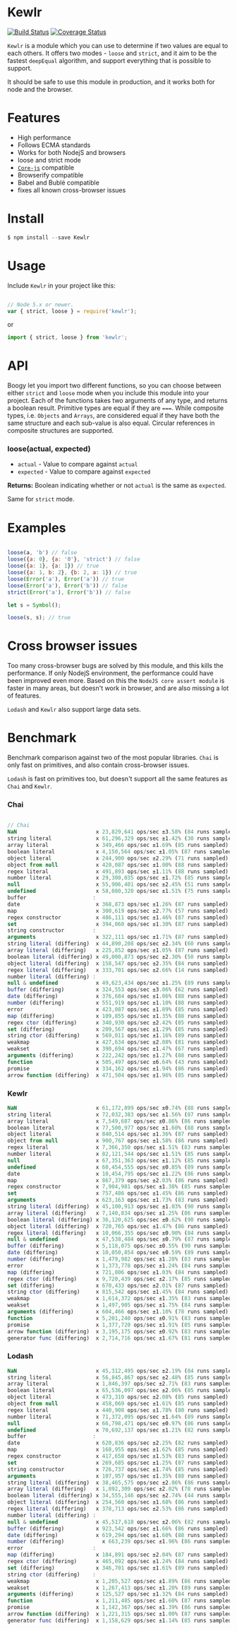 # Kewlr

[![Build Status](https://travis-ci.org/zubuzon/kewlr.svg?branch=master)](https://travis-ci.org/zubuzon/kewlr)
[![Coverage Status](https://coveralls.io/repos/github/zubuzon/kewlr/badge.svg?branch=master)](https://coveralls.io/github/zubuzon/kewlr?branch=master)

`Kewlr` is a module which you can use to determine if two values are equal to each others. It offers two modes - `loose` and `strict`, and
it aim to be the fastest `deepEqual` algorithm, and support everything that is possible to support.

It should be safe to use this module in production, and it works both for node and the browser.

# Features

- High performance
- Follows ECMA standards
- Works for both NodejS and browsers
- loose and strict mode
- [`Core-js`](https://github.com/zloirock/core-js) compatible
- Browserify compatible
- Babel and Bublé compatible
- fixes all known cross-browser issues

# Install

```js
$ npm install --save Kewlr
```

# Usage

Include `Kewlr` in your project like this:

```js

// Node 5.x or newer.
var { strict, loose } = require('kewlr');
```
or

```js
import { strict, loose } from 'kewlr';
```

# API

Boogy let you import two different functions, so you can choose between either `strict` and `loose` mode when you include this module into your project.
Each of the functions takes two arguments of any type, and returns a boolean result. Primitive types are equal if they are `===`.
While composite types, i.e. `Objects` and `Arrays`, are considered equal if they have both the same structure and each sub-value is also equal.
Circular references in composite structures are supported.

### loose(actual, expected)

- `actual` - Value to compare against `actual`
- `expected` - Value to compare against `expected`

**Returns:** Boolean indicating whether or not `actual` is the same as `expected`.

Same for `strict` mode.

# Examples


```js

loose(a, 'b') // false
loose({a: 0}, {a: '0'}, 'strict') // false
loose({a: 1}, {a: 1}) // true
loose({a: 1, b: 2}, {b: 2, a: 1}) // true
loose(Error('a'), Error('a')) // true
loose(Error('a'), Error('b')) // false
strict(Error('a'), Error('b')) // false

let s = Symbol();

loose(s, s); // true

```
# Cross browser issues

Too many cross-browser bugs are solved by this module, and this kills the performance. If only NodejS environment, the performance could
have been improved even more. Based on this the `NodeJS core assert module` is faster in many areas, but doesn't work in browser, and
are also missing a lot of features.

`Lodash` and `Kewlr` also support large data sets.

# Benchmark

Benchmark comparison against two of the most popular libraries. `Chai` is only fast on primitives, and also
contain cross-browser issues.

`Lodash` is fast on primitives too, but doesn't support all the same features as `Chai` and `Kewlr`.

### Chai


```js

// Chai
NaN                         x 23,829,641 ops/sec ±3.58% (84 runs sampled)
string literal              x 61,296,329 ops/sec ±1.42% (30 runs sampled)
array literal               x 349,466 ops/sec ±1.69% (85 runs sampled)
boolean literal             x 4,150,564 ops/sec ±1.05% (87 runs sampled)
object literal              x 244,900 ops/sec ±2.29% (71 runs sampled)
object from null            x 420,087 ops/sec ±1.00% (88 runs sampled)
regex literal               x 491,893 ops/sec ±1.11% (88 runs sampled)
number literal              x 29,300,035 ops/sec ±1.72% (85 runs sampled)
null                        x 55,906,401 ops/sec ±2.45% (51 runs sampled)
undefined                   x 58,080,320 ops/sec ±1.51% (75 runs sampled)
buffer                     :
date                        x 368,873 ops/sec ±1.26% (87 runs sampled)
map                         x 300,619 ops/sec ±2.77% (57 runs sampled)
regex constructor           x 486,111 ops/sec ±1.46% (87 runs sampled)
set                         x 394,060 ops/sec ±1.30% (87 runs sampled)
string constructor         :
arguments                   x 322,111 ops/sec ±1.71% (87 runs sampled)
string literal (differing)  x 44,890,208 ops/sec ±2.34% (60 runs sampled)
array literal (differing)   x 225,852 ops/sec ±1.05% (87 runs sampled)
boolean literal (differing) x 49,000,873 ops/sec ±2.30% (50 runs sampled)
object literal (differing)  x 158,547 ops/sec ±2.35% (84 runs sampled)
regex literal (differing)   x 333,701 ops/sec ±2.66% (14 runs sampled)
number literal (differing) :
null & undefined            x 49,623,434 ops/sec ±1.25% (89 runs sampled)
buffer (differing)          x 324,553 ops/sec ±3.06% (62 runs sampled)
date (differing)            x 376,684 ops/sec ±1.06% (88 runs sampled)
number (differing)          x 551,919 ops/sec ±1.10% (88 runs sampled)
error                       x 423,087 ops/sec ±1.89% (85 runs sampled)
map (differing)             x 109,855 ops/sec ±1.35% (88 runs sampled)
regex ctor (differing)      x 340,930 ops/sec ±2.42% (85 runs sampled)
set (differing)             x 209,567 ops/sec ±1.29% (85 runs sampled)
string ctor (differing)     x 569,011 ops/sec ±1.16% (89 runs sampled)
weakmap                     x 427,634 ops/sec ±2.08% (81 runs sampled)
weakset                     x 390,694 ops/sec ±1.47% (67 runs sampled)
arguments (differing)       x 222,242 ops/sec ±1.27% (88 runs sampled)
function                    x 505,497 ops/sec ±6.64% (43 runs sampled)
promise                     x 334,162 ops/sec ±1.94% (86 runs sampled)
arrow function (differing)  x 471,504 ops/sec ±1.96% (85 runs sampled)
```
### Kewlr

```js
NaN                         x 61,172,899 ops/sec ±0.74% (88 runs sampled)
string literal              x 72,032,383 ops/sec ±1.56% (87 runs sampled)
array literal               x 7,549,687 ops/sec ±0.86% (86 runs sampled)
boolean literal             x 77,500,977 ops/sec ±1.60% (88 runs sampled)
object literal              x 840,514 ops/sec ±1.36% (87 runs sampled)
object from null            x 900,767 ops/sec ±1.58% (86 runs sampled)
regex literal               x 7,366,350 ops/sec ±1.51% (83 runs sampled)
number literal              x 82,121,544 ops/sec ±1.51% (85 runs sampled)
null                        x 67,351,363 ops/sec ±1.12% (85 runs sampled)
undefined                   x 60,454,555 ops/sec ±0.85% (89 runs sampled)
date                        x 10,454,795 ops/sec ±1.22% (86 runs sampled)
map                         x 867,379 ops/sec ±2.03% (86 runs sampled)
regex constructor           x 7,904,981 ops/sec ±1.38% (85 runs sampled)
set                         x 757,486 ops/sec ±1.45% (86 runs sampled)
arguments                   x 623,163 ops/sec ±1.73% (83 runs sampled)
string literal (differing)  x 45,100,913 ops/sec ±1.03% (90 runs sampled)
array literal (differing)   x 7,140,834 ops/sec ±1.25% (86 runs sampled)
boolean literal (differing) x 36,120,625 ops/sec ±0.62% (90 runs sampled)
object literal (differing)  x 720,765 ops/sec ±1.47% (86 runs sampled)
regex literal (differing)   x 10,066,355 ops/sec ±0.90% (84 runs sampled)
null & undefined            x 47,538,484 ops/sec ±0.79% (87 runs sampled)
buffer (differing)          x 5,118,075 ops/sec ±0.55% (90 runs sampled)
date (differing)            x 10,050,854 ops/sec ±0.59% (89 runs sampled)
number (differing)          x 1,479,982 ops/sec ±1.28% (83 runs sampled)
error                       x 1,373,778 ops/sec ±1.24% (84 runs sampled)
map (differing)             x 721,806 ops/sec ±1.03% (84 runs sampled)
regex ctor (differing)      x 9,720,439 ops/sec ±2.17% (85 runs sampled)
set (differing)             x 670,433 ops/sec ±2.01% (87 runs sampled)
string ctor (differing)     x 815,542 ops/sec ±1.45% (84 runs sampled)
weakmap                     x 1,614,372 ops/sec ±1.35% (83 runs sampled)
weakset                     x 1,497,905 ops/sec ±1.75% (84 runs sampled)
arguments (differing)       x 604,466 ops/sec ±1.10% (78 runs sampled)
function                    x 5,201,240 ops/sec ±0.91% (83 runs sampled)
promise                     x 1,377,720 ops/sec ±1.91% (85 runs sampled)
arrow function (differing)  x 3,195,175 ops/sec ±0.92% (83 runs sampled)
generator func (differing)  x 2,714,716 ops/sec ±1.67% (81 runs sampled)
```
### Lodash

```js
NaN                         x 45,312,495 ops/sec ±2.19% (84 runs sampled)
string literal              x 56,845,867 ops/sec ±2.48% (85 runs sampled)
array literal               x 1,846,397 ops/sec ±2.71% (83 runs sampled)
boolean literal             x 65,536,097 ops/sec ±2.06% (85 runs sampled)
object literal              x 473,310 ops/sec ±2.08% (85 runs sampled)
object from null            x 458,069 ops/sec ±1.61% (85 runs sampled)
regex literal               x 440,908 ops/sec ±1.78% (80 runs sampled)
number literal              x 71,372,095 ops/sec ±1.64% (89 runs sampled)
null                        x 66,798,471 ops/sec ±0.97% (86 runs sampled)
undefined                   x 70,692,137 ops/sec ±1.21% (82 runs sampled)
buffer                     :
date                        x 620,836 ops/sec ±2.25% (82 runs sampled)
map                         x 168,955 ops/sec ±1.62% (85 runs sampled)
regex constructor           x 417,658 ops/sec ±1.53% (83 runs sampled)
set                         x 269,685 ops/sec ±1.25% (87 runs sampled)
string constructor          x 726,737 ops/sec ±1.74% (85 runs sampled)
arguments                   x 107,957 ops/sec ±1.35% (88 runs sampled)
string literal (differing)  x 38,465,575 ops/sec ±2.06% (86 runs sampled)
array literal (differing)   x 1,892,309 ops/sec ±2.02% (78 runs sampled)
boolean literal (differing) x 34,555,146 ops/sec ±2.74% (44 runs sampled)
object literal (differing)  x 254,560 ops/sec ±1.68% (86 runs sampled)
regex literal (differing)   x 378,713 ops/sec ±2.53% (86 runs sampled)
number literal (differing) :
null & undefined            x 45,517,618 ops/sec ±2.06% (82 runs sampled)
buffer (differing)          x 923,542 ops/sec ±1.66% (86 runs sampled)
date (differing)            x 619,294 ops/sec ±1.60% (88 runs sampled)
number (differing)            x 663,239 ops/sec ±1.96% (86 runs sampled)
error                      :
map (differing)             x 184,891 ops/sec ±2.04% (87 runs sampled)
regex ctor (differing)      x 465,092 ops/sec ±1.24% (84 runs sampled)
set (differing)             x 346,701 ops/sec ±1.61% (89 runs sampled)
string ctor (differing)    :
weakmap                     x 1,205,527 ops/sec ±1.89% (86 runs sampled)
weakset                     x 1,267,413 ops/sec ±1.20% (89 runs sampled)
arguments (differing)       x 125,527 ops/sec ±1.32% (84 runs sampled)
function                    x 1,211,485 ops/sec ±1.60% (87 runs sampled)
promise                     x 1,142,367 ops/sec ±1.39% (86 runs sampled)
arrow function (differing)  x 1,221,315 ops/sec ±1.00% (87 runs sampled)
generator func (differing)  x 1,158,629 ops/sec ±1.14% (85 runs sampled)
```